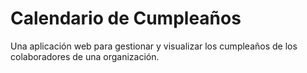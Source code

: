 # Calendario de Cumpleaños

Una aplicación web para gestionar y visualizar los cumpleaños de los colaboradores de una organización.
